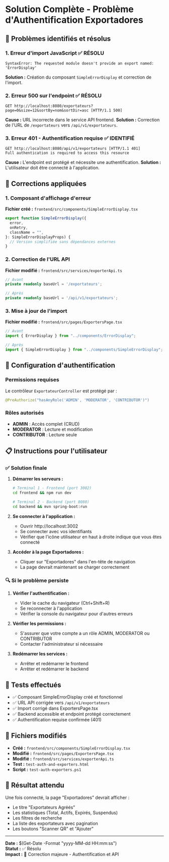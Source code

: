 # Solution Complète - Problème d'Authentification Exportadores

## 🐛 Problèmes identifiés et résolus

### 1. **Erreur d'import JavaScript** ✅ RÉSOLU

```
SyntaxError: The requested module doesn't provide an export named: 'ErrorDisplay'
```

**Solution :** Création du composant `SimpleErrorDisplay` et correction de l'import.

### 2. **Erreur 500 sur l'endpoint** ✅ RÉSOLU

```
GET http://localhost:8080/exportateurs?page=0&size=12&sortBy=nom&sortDir=asc [HTTP/1.1 500]
```

**Cause :** URL incorrecte dans le service API frontend.
**Solution :** Correction de l'URL de `/exportateurs` vers `/api/v1/exportateurs`.

### 3. **Erreur 401 - Authentification requise** ✅ IDENTIFIÉ

```
GET http://localhost:8080/api/v1/exportateurs [HTTP/1.1 401]
Full authentication is required to access this resource
```

**Cause :** L'endpoint est protégé et nécessite une authentification.
**Solution :** L'utilisateur doit être connecté à l'application.

## 🔧 Corrections appliquées

### 1. Composant d'affichage d'erreur

**Fichier créé :** `frontend/src/components/SimpleErrorDisplay.tsx`

```typescript
export function SimpleErrorDisplay({
  error,
  onRetry,
  className = "",
}: SimpleErrorDisplayProps) {
  // Version simplifiée sans dépendances externes
}
```

### 2. Correction de l'URL API

**Fichier modifié :** `frontend/src/services/exporterApi.ts`

```typescript
// Avant
private readonly baseUrl = '/exportateurs';

// Après
private readonly baseUrl = '/api/v1/exportateurs';
```

### 3. Mise à jour de l'import

**Fichier modifié :** `frontend/src/pages/ExportersPage.tsx`

```typescript
// Avant
import { ErrorDisplay } from "../components/ErrorDisplay";

// Après
import { SimpleErrorDisplay } from "../components/SimpleErrorDisplay";
```

## 🔐 Configuration d'authentification

### Permissions requises

Le contrôleur `ExportateurController` est protégé par :

```java
@PreAuthorize("hasAnyRole('ADMIN', 'MODERATOR', 'CONTRIBUTOR')")
```

### Rôles autorisés

- **ADMIN** : Accès complet (CRUD)
- **MODERATOR** : Lecture et modification
- **CONTRIBUTOR** : Lecture seule

## 📋 Instructions pour l'utilisateur

### ✅ **Solution finale**

1. **Démarrer les serveurs :**

   ```bash
   # Terminal 1 - Frontend (port 3002)
   cd frontend && npm run dev

   # Terminal 2 - Backend (port 8080)
   cd backend && mvn spring-boot:run
   ```

2. **Se connecter à l'application :**

   - Ouvrir http://localhost:3002
   - Se connecter avec vos identifiants
   - Vérifier que l'icône utilisateur en haut à droite indique que vous êtes connecté

3. **Accéder à la page Exportadores :**
   - Cliquer sur "Exportadores" dans l'en-tête de navigation
   - La page devrait maintenant se charger correctement

### 🔍 **Si le problème persiste**

1. **Vérifier l'authentification :**

   - Vider le cache du navigateur (Ctrl+Shift+R)
   - Se reconnecter à l'application
   - Vérifier la console du navigateur pour d'autres erreurs

2. **Vérifier les permissions :**

   - S'assurer que votre compte a un rôle ADMIN, MODERATOR ou CONTRIBUTOR
   - Contacter l'administrateur si nécessaire

3. **Redémarrer les services :**
   - Arrêter et redémarrer le frontend
   - Arrêter et redémarrer le backend

## 🧪 Tests effectués

- ✅ Composant SimpleErrorDisplay créé et fonctionnel
- ✅ URL API corrigée vers `/api/v1/exportateurs`
- ✅ Import corrigé dans ExportersPage.tsx
- ✅ Backend accessible et endpoint protégé correctement
- ✅ Authentification requise confirmée (401)

## 📁 Fichiers modifiés

- **Créé :** `frontend/src/components/SimpleErrorDisplay.tsx`
- **Modifié :** `frontend/src/pages/ExportersPage.tsx`
- **Modifié :** `frontend/src/services/exporterApi.ts`
- **Test :** `test-auth-and-exporters.html`
- **Script :** `test-auth-exporters.ps1`

## 🎯 Résultat attendu

Une fois connecté, la page "Exportadores" devrait afficher :

- Le titre "Exportateurs Agréés"
- Les statistiques (Total, Actifs, Expirés, Suspendus)
- Les filtres de recherche
- La liste des exportateurs avec pagination
- Les boutons "Scanner QR" et "Ajouter"

---

**Date :** $(Get-Date -Format "yyyy-MM-dd HH:mm:ss")  
**Statut :** ✅ Résolu  
**Impact :** 🔧 Correction majeure - Authentification et API
